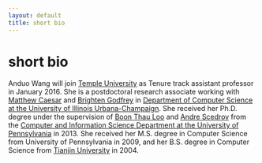 ```yaml
---
layout: default
title: short bio
---
```


# short bio

Anduo Wang will join [Temple University](http://www.temple.edu/cis/
"Title") as Tenure track assistant professor in January 2016. She is a
postdoctoral research associate working with [Matthew
Caesar](http://web.engr.illinois.edu/~caesar/ "Title") and [Brighten
Godfrey](http://pbg.cs.illinois.edu/ "Title") in [Department of
Computer Science at the University of Illinois
Urbana-Champaign](http://cs.illinois.edu/ "Title"). She received her
Ph.D. degree under the supervision of [Boon Thau
Loo](http://www.cis.upenn.edu/~boonloo/ "Title") and [Andre
Scedrov](http://www.cis.upenn.edu/~scedrov/ "Title") from the
[Computer and Information Science Department at the University of
Pennsylvania](http://cis.upenn.edu/ "Title") in 2013. She received her
M.S. degree in Computer Science from University of Pennsylvania in
2009, and her B.S. degree in Computer Science from [Tianjin
University](http://www.tju.edu.cn/ "Title") in 2004.
